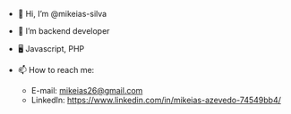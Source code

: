 - 👋 Hi, I’m @mikeias-silva
- 🌱 I’m backend developer
- 🖥️ Javascript, PHP

- 📫 How to reach me:
  - E-mail: mikeias26@gmail.com
  - LinkedIn: https://www.linkedin.com/in/mikeias-azevedo-74549bb4/
